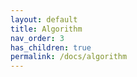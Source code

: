 ```yaml
---
layout: default
title: Algorithm
nav_order: 3
has_children: true
permalink: /docs/algorithm
---
```

